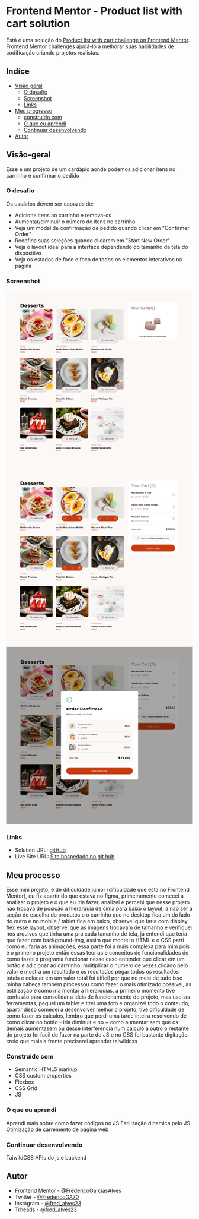 # Frontend Mentor - Product list with cart solution

Está é uma solução do [Product list with cart challenge on Frontend Mentor](https://www.frontendmentor.io/challenges/product-list-with-cart-5MmqLVAp_d). Frontend Mentor challenges ajudá-lo a melhorar suas habilidades de codificação criando projetos realistas.

## Indíce

-   [Visão geral](#visao-geral)
    -   [O desafio](#O-desafio)
    -   [Screenshot](#screenshot)
    -   [Links](#links)
-   [Meu progresso](#meu-progresso)
    -   [construido com](#Construido-com)
    -   [O que eu aprendi](#O-que-eu-aprendi)
    -   [Continuar desenvolvendo](#Continuar-desenvolvendo)
-   [Autor](#Autor)

## Visão-geral

Esse é um projeto de um cardápio aonde podemos adicionar itens no carrinho e confirmar o pedido

### O desafio

Os usuários devem ser capazes de:

-   Adicione itens ao carrinho e remova-os
-   Aumentar/diminuir o número de itens no carrinho
-   Veja um modal de confirmação de pedido quando clicar em "Confirmer Order"
-   Redefina suas seleções quando clicarem em "Start New Order"
-   Veja o layout ideal para a interface dependendo do tamanho da tela do dispositivo
-   Veja os estados de foco e foco de todos os elementos interativos na página

### Screenshot

![](./assets/images/picture-product-list-with-card.png)
![](./assets/images/picture-product-list-with-card-cart-order-js.png)
![](./assets/images/picture-product-list-with-card-order-confirmed-js.png)

### Links

-   Solution URL: [gitHub](https://github.com/FredericoGarciasAlves/Product-list-with-card)
-   Live Site URL: [Site hospedado no git hub](https://fredericogarciasalves.github.io/Product-list-with-card/)

## Meu processo

Esse mini projeto, é de dificuldade junior (dificuldade que esta no Frontend Mentor), eu fiz apartir do que estava no figma, primeiramente comecei a analizar o projeto e o que eu iria fazer, analizei e percebi que nesse projeto não trocava de posição a hierarquia de cima para baixo o layout, a não ser a seção de escolha de produtos e o carrinho que no desktop fica um do lado do outro e no mobile / tablet fica em baixo, observei que faria com display flex esse layout, observei que as imagens trocavam de tamanho e verifiquei nos arquivos que tinha uma pra cada tamanho de tela, já entendi que teria que fazer com background-img, assim que montei o HTML e o CSS parti como eu faria as animações, essa parte foi a mais complexa para mim pois é o primeiro projeto então essas teorias e conceitos de funcionalidades de como fazer o programa funcionar nesse caso entender que clicar em um botão e adicionar ao carrrinho, multiplicar o numero de vezes clicado pelo valor e mostra um resultado e os resultados pegar todos os resultados totais e colocar em um valor total foi dificil por que no meio de tudo isso minha cabeça tambem processou como fazer o mais otimizado possivel, as estilização e como iria montar a hierarquias, a primeiro momento tive confusão para consolidar a ideia de funcionamento do projeto, mas usei as ferramentas, peguei um tablet e tirei uma foto e organizei todo o conteudo, apartir disso comecei a desenvolver melhor o projeto, tive dificuldade de como fazer os calculos, lembro que perdi uma tarde inteira resolvendo de como clicar no botão - iria diminuir e no + como aumentar sem que os demais aumentasem ou desse interferencia num calculo a outro o restante do projeto foi facil de fazer na parte do JS e no CSS foi bastante digitação creio que mais a frente precisarei aprender taiwildcss

### Construido com

-   Semantic HTML5 markup
-   CSS custom properties
-   Flexbox
-   CSS Grid
-   JS

### O que eu aprendi

Aprendi mais sobre como fazer códigos no JS
Estilização dinamica pelo JS
Otimização de carremento de página web

### Continuar desenvolvendo

TaiwildCSS APIs do js e backend

## Autor

-   Frontend Mentor - [@FredericoGarciasAlves](https://www.frontendmentor.io/profile/yourusername)
-   Twitter - [@FredericoGA70](https://x.com/FredericoGA70)
-   Instagram - [@fred_alves23](https://www.instagram.com/fred_alves23/)
-   Trheads - [@fred_alves23](https://www.threads.net/@fred_alves23)
